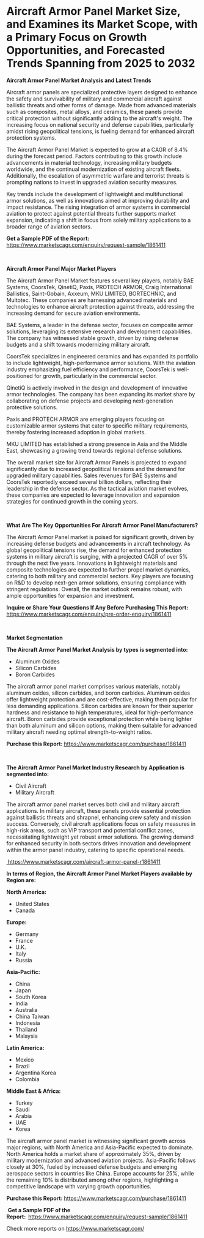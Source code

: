<p><h1>Aircraft Armor Panel Market Size, and Examines its Market Scope, with a Primary Focus on Growth Opportunities, and Forecasted Trends Spanning from 2025 to 2032</h1></p><p><strong>Aircraft Armor Panel Market Analysis and Latest Trends</strong></p>
<p><p>Aircraft armor panels are specialized protective layers designed to enhance the safety and survivability of military and commercial aircraft against ballistic threats and other forms of damage. Made from advanced materials such as composites, metal alloys, and ceramics, these panels provide critical protection without significantly adding to the aircraft's weight. The increasing focus on national security and defense capabilities, particularly amidst rising geopolitical tensions, is fueling demand for enhanced aircraft protection systems.</p><p>The Aircraft Armor Panel Market is expected to grow at a CAGR of 8.4% during the forecast period. Factors contributing to this growth include advancements in material technology, increasing military budgets worldwide, and the continual modernization of existing aircraft fleets. Additionally, the escalation of asymmetric warfare and terrorist threats is prompting nations to invest in upgraded aviation security measures. </p><p>Key trends include the development of lightweight and multifunctional armor solutions, as well as innovations aimed at improving durability and impact resistance. The rising integration of armor systems in commercial aviation to protect against potential threats further supports market expansion, indicating a shift in focus from solely military applications to a broader range of aviation sectors.</p></p>
<p><strong>Get a Sample PDF of the Report:&nbsp;</strong> <a href="https://www.marketscagr.com/enquiry/request-sample/1861411?utm_campaign=2253&utm_medium=2&utm_source=Github&utm_content=ia&utm_term=04022025&utm_id=aircraft-armor-panel">https://www.marketscagr.com/enquiry/request-sample/1861411</a></p>
<p>&nbsp;</p>
<p><strong>Aircraft Armor Panel Major Market Players</strong></p>
<p><p>The Aircraft Armor Panel Market features several key players, notably BAE Systems, CoorsTek, QinetiQ, Paxis, PROTECH ARMOR, Craig International Ballistics, Saint-Gobain, Axxeum, MKU LIMITED, BORTECHNIC, and Multotec. These companies are harnessing advanced materials and technologies to enhance aircraft protection against threats, addressing the increasing demand for secure aviation environments.</p><p>BAE Systems, a leader in the defense sector, focuses on composite armor solutions, leveraging its extensive research and development capabilities. The company has witnessed stable growth, driven by rising defense budgets and a shift towards modernizing military aircraft.</p><p>CoorsTek specializes in engineered ceramics and has expanded its portfolio to include lightweight, high-performance armor solutions. With the aviation industry emphasizing fuel efficiency and performance, CoorsTek is well-positioned for growth, particularly in the commercial sector.</p><p>QinetiQ is actively involved in the design and development of innovative armor technologies. The company has been expanding its market share by collaborating on defense projects and developing next-generation protective solutions.</p><p>Paxis and PROTECH ARMOR are emerging players focusing on customizable armor systems that cater to specific military requirements, thereby fostering increased adoption in global markets.</p><p>MKU LIMITED has established a strong presence in Asia and the Middle East, showcasing a growing trend towards regional defense solutions.</p><p>The overall market size for Aircraft Armor Panels is projected to expand significantly due to increased geopolitical tensions and the demand for upgraded military capabilities. Sales revenues for BAE Systems and CoorsTek reportedly exceed several billion dollars, reflecting their leadership in the defense sector. As the tactical aviation market evolves, these companies are expected to leverage innovation and expansion strategies for continued growth in the coming years.</p></p>
<p>&nbsp;</p>
<p><strong>What Are The Key Opportunities For Aircraft Armor Panel Manufacturers?</strong></p>
<p><p>The Aircraft Armor Panel market is poised for significant growth, driven by increasing defense budgets and advancements in aircraft technology. As global geopolitical tensions rise, the demand for enhanced protection systems in military aircraft is surging, with a projected CAGR of over 5% through the next five years. Innovations in lightweight materials and composite technologies are expected to further propel market dynamics, catering to both military and commercial sectors. Key players are focusing on R&D to develop next-gen armor solutions, ensuring compliance with stringent regulations. Overall, the market outlook remains robust, with ample opportunities for expansion and investment.</p></p>
<p><strong>Inquire or Share Your Questions If Any Before Purchasing This Report:</strong> <a href="https://www.marketscagr.com/enquiry/pre-order-enquiry/1861411?utm_campaign=2253&utm_medium=2&utm_source=Github&utm_content=ia&utm_term=04022025&utm_id=aircraft-armor-panel">https://www.marketscagr.com/enquiry/pre-order-enquiry/1861411</a></p>
<p>&nbsp;</p>
<p><strong>Market Segmentation</strong></p>
<p><strong>The Aircraft Armor Panel Market Analysis by types is segmented into:</strong></p>
<p><ul><li>Aluminum Oxides</li><li>Silicon Carbides</li><li>Boron Carbides</li></ul></p>
<p><p>The aircraft armor panel market comprises various materials, notably aluminum oxides, silicon carbides, and boron carbides. Aluminum oxides offer lightweight protection and are cost-effective, making them popular for less demanding applications. Silicon carbides are known for their superior hardness and resistance to high temperatures, ideal for high-performance aircraft. Boron carbides provide exceptional protection while being lighter than both aluminum and silicon options, making them suitable for advanced military aircraft needing optimal strength-to-weight ratios.</p></p>
<p><strong>Purchase this Report:&nbsp;</strong><a href="https://www.marketscagr.com/purchase/1861411?utm_campaign=2253&utm_medium=2&utm_source=Github&utm_content=ia&utm_term=04022025&utm_id=aircraft-armor-panel">https://www.marketscagr.com/purchase/1861411</a></p>
<p>&nbsp;</p>
<p><strong>The Aircraft Armor Panel Market Industry Research by Application is segmented into:</strong></p>
<p><ul><li>Civil Aircraft</li><li>Military Aircraft</li></ul></p>
<p><p>The aircraft armor panel market serves both civil and military aircraft applications. In military aircraft, these panels provide essential protection against ballistic threats and shrapnel, enhancing crew safety and mission success. Conversely, civil aircraft applications focus on safety measures in high-risk areas, such as VIP transport and potential conflict zones, necessitating lightweight yet robust armor solutions. The growing demand for enhanced security in both sectors drives innovation and development within the armor panel industry, catering to specific operational needs.</p></p>
<p><a href="https://www.marketscagr.com/aircraft-armor-panel-r1861411?utm_campaign=2253&utm_medium=2&utm_source=Github&utm_content=ia&utm_term=04022025&utm_id=aircraft-armor-panel">&nbsp;https://www.marketscagr.com/aircraft-armor-panel-r1861411</a></p>
<p><strong>In terms of Region, the Aircraft Armor Panel Market Players available by Region are:</strong></p>
<p>
    <p> <strong> North America: </strong>
        <ul>
            <li>United States</li>
            <li>Canada</li>
        </ul>
        </p> 
    <p> <strong> Europe: </strong>
        <ul>
            <li>Germany</li>
            <li>France</li>
            <li>U.K.</li>
            <li>Italy</li>
            <li>Russia</li>
        </ul>
        </p> 
    <p> <strong> Asia-Pacific: </strong>
        <ul>
            <li>China</li>
            <li>Japan</li>
            <li>South Korea</li>
            <li>India</li>
            <li>Australia</li>
            <li>China Taiwan</li>
            <li>Indonesia</li>
            <li>Thailand</li>
            <li>Malaysia</li>
        </ul>
        </p> 
    <p> <strong> Latin America: </strong>
        <ul>
            <li>Mexico</li>
            <li>Brazil</li>
            <li>Argentina Korea</li>
            <li>Colombia</li>
        </ul>
        </p> 
    <p> <strong> Middle East & Africa: </strong>
        <ul>
            <li>Turkey</li>
            <li>Saudi</li>
            <li>Arabia</li>
            <li>UAE</li>
            <li>Korea</li>
        </ul>
    </p>
    </p>
<p><p>The aircraft armor panel market is witnessing significant growth across major regions, with North America and Asia-Pacific expected to dominate. North America holds a market share of approximately 35%, driven by military modernization and advanced aviation projects. Asia-Pacific follows closely at 30%, fueled by increased defense budgets and emerging aerospace sectors in countries like China. Europe accounts for 25%, while the remaining 10% is distributed among other regions, highlighting a competitive landscape with varying growth opportunities.</p></p>
<p><strong>Purchase this Report: </strong><a href="https://www.marketscagr.com/purchase/1861411?utm_campaign=2253&utm_medium=2&utm_source=Github&utm_content=ia&utm_term=04022025&utm_id=aircraft-armor-panel">https://www.marketscagr.com/purchase/1861411</a></p>
<p>&nbsp;<strong>Get a Sample PDF of the Report:&nbsp;&nbsp;</strong><a href="https://www.marketscagr.com/enquiry/request-sample/1861411?utm_campaign=2253&utm_medium=2&utm_source=Github&utm_content=ia&utm_term=04022025&utm_id=aircraft-armor-panel">https://www.marketscagr.com/enquiry/request-sample/1861411</a></p>
<p><strong></strong></p>
<p>Check more reports on <a href="https://www.marketscagr.com/?utm_campaign=2253&utm_medium=2&utm_source=Github&utm_content=ia&utm_term=04022025&utm_id=aircraft-armor-panel">https://www.marketscagr.com/</a></p>